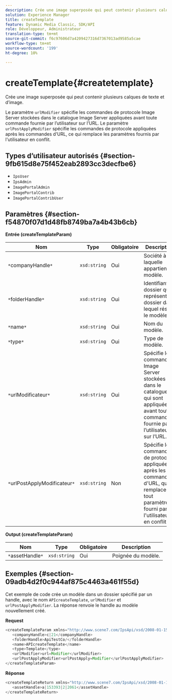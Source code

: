 ```yaml
---
description: Crée une image superposée qui peut contenir plusieurs calques de texte et d’image.
solution: Experience Manager
title: createTemplate
feature: Dynamic Media Classic, SDK/API
role: Développeur, Administrateur
translation-type: tm+mt
source-git-commit: f6c97606d7a4209427316d7367013ad9585a5cae
workflow-type: tm+mt
source-wordcount: '199'
ht-degree: 10%

---
```



# createTemplate{#createtemplate}

Crée une image superposée qui peut contenir plusieurs calques de texte et d’image.

Le paramètre `urlModifier` spécifie les commandes de protocole Image Server stockées dans le catalogue Image Server appliquées avant toute commande fournie par l’utilisateur sur l’URL. Le paramètre `urlPostApplyModifier` spécifie les commandes de protocole appliquées après les commandes d&#39;URL, ce qui remplace les paramètres fournis par l&#39;utilisateur en conflit.

## Types d’utilisateur autorisés {#section-9fb615d8e75f452eab2893cc3decfbe6}

* `IpsUser`
* `IpsAdmin`
* `ImagePortalAdmin`
* `ImagePortalContrib`
* `ImagePortalContribUser`

## Paramètres {#section-f54870f07d1d48fb8749ba7a4b43b6cb}

**Entrée (createTemplateParam)**

| Nom | Type | Obligatoire | Description |
|---|---|---|---|
| `*`companyHandle`*` | `xsd:string` | Oui | Société à laquelle appartient le modèle. |
| `*`folderHandle`*` | `xsd:string` | Oui | Identifiant du dossier qui représente le dossier dans lequel réside le modèle. |
| `*`name`*` | `xsd:string` | Oui | Nom du modèle. |
| `*`type`*` | `xsd:string` | Oui | Type de modèle. |
| `*`urlModificateur`*` | `xsd:string` | Oui | Spécifie les commandes Image Server stockées dans le catalogue IS qui sont appliquées avant toute commande fournie par l’utilisateur sur l’URL. |
| `*`urlPostApplyModificateur`*` | `xsd:string` | Non | Spécifie les commandes de protocole appliquées après les commandes d&#39;URL, qui remplaceront tout paramètre fourni par l&#39;utilisateur en conflit. |

**Output (createTemplateParam)**

| Nom | Type | Obligatoire | Description |
|---|---|---|---|
| `*`assetHandle`*` | `xsd:string` | Oui | Poignée du modèle. |

## Exemples {#section-09adb4d2f0c944af875c4463a461f55d}

Cet exemple de code crée un modèle dans un dossier spécifié par un handle, avec le nom `APIcreateTemplate`, `urlModifier` et `urlPostApplyModifier`. La réponse renvoie le handle au modèle nouvellement créé.

**Request**

```java
<createTemplateParam xmlns="http://www.scene7.com/IpsApi/xsd/2008-01-15">
   <companyHandle>c|21</companyHandle>
   <folderHandle>ApiTestCo/</folderHandle>
   <name>APIcreateTemplate</name>
   <type>Template</type>
   <urlModifier>url=Modifier</urlModifier>
   <urlPostApplyModifier>urlPostApply=Modifier</urlPostApplyModifier>
</createTemplateParam>
```

**Réponse**

```java
<createTemplateReturn xmlns="http://www.scene7.com/IpsApi/xsd/2008-01-15">
   <assetHandle>a|153393|2|2061</assetHandle>
</createTemplateReturn>
```


